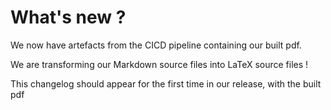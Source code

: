 # What's new ?

We now have artefacts from the CICD pipeline containing our built pdf.

We are transforming our Markdown source files into LaTeX source files !

This changelog should appear for the first time in our release, with the built pdf
